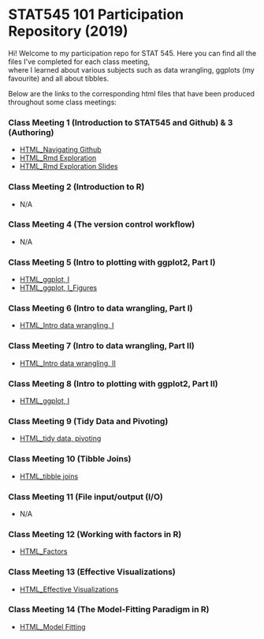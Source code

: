 # STAT545 101 Participation Repository (2019)

Hi! Welcome to my participation repo for STAT 545. Here you can find all the files I've completed for each class meeting,  
where I learned about various subjects such as data wrangling, ggplots (my favourite) and all about tibbles. 

Below are the links to the corresponding html files that have been produced throughout some class meetings:

### Class Meeting 1 (Introduction to STAT545 and Github) & 3 (Authoring)
- [HTML_Navigating Github](https://racquellem.github.io/STAT545-participation/Class%20Meeting%201%20%26%203%20Introduction%20to%20STAT545:Github%20%26%20Authoring%20/navigating_github.html)
- [HTML_Rmd Exploration](https://racquellem.github.io/STAT545-participation/Class%20Meeting%201%20%26%203%20Introduction%20to%20STAT545:Github%20%26%20Authoring%20/rmd_exploration.html)
- [HTML_Rmd Exploration Slides](https://racquellem.github.io/STAT545-participation/Class%20Meeting%201%20%26%203%20Introduction%20to%20STAT545:Github%20%26%20Authoring%20/rmd_exploration-slides.html) 

### Class Meeting 2 (Introduction to R)
- N/A

### Class Meeting 4 (The version control workflow)
- N/A

### Class Meeting 5 (Intro to plotting with ggplot2, Part I)
- [HTML_ggplot, I](https://racquellem.github.io/STAT545-participation/Class%20Meeting%205%20Intro%20to%20plotting%20with%20ggplot2%2C%20Part%20I/rm005_ggplot_intro.html)
- [HTML_ggplot, I_Figures](https://racquellem.github.io/STAT545-participation/Class%20Meeting%205%20Intro%20to%20plotting%20with%20ggplot2%2C%20Part%20I/rm005_ggplot_intro/figure-html)

### Class Meeting 6 (Intro to data wrangling, Part I)
- [HTML_Intro data wrangling, I](https://racquellem.github.io/STAT545-participation/Class%20Meeting%206%20Intro%20to%20data%20wrangling%2C%20Part%20I/rm006_dplyr-exercise.html)

### Class Meeting 7 (Intro to data wrangling, Part II)
- [HTML_Intro data wrangling, II](https://racquellem.github.io/STAT545-participation/Class%20Meeting%207%20Intro%20to%20data%20wrangling%2C%20Part%20II/rm007_exercise.html)

### Class Meeting 8 (Intro to plotting with ggplot2, Part II)
- [HTML_ggplot, I](https://racquellem.github.io/STAT545-participation/Class%20Meeting%208%20Intro%20to%20plotting%20with%20ggplot2%2C%20Part%20II/rm008_exercise.html)

### Class Meeting 9 (Tidy Data and Pivoting)
- [HTML_tidy data, pivoting](https://racquellem.github.io/STAT545-participation/Class%20Meeting%209%20Tidy%20data%20and%20pivoting%20/rm009_exercise.html)

### Class Meeting 10 (Tibble Joins)
- [HTML_tibble joins](https://racquellem.github.io/STAT545-participation/Class%20Meeting%2010%20Tibble%20joins/rm010-Exercises--tibble-joins.html)

### Class Meeting 11 (File input/output (I/O)
- N/A

### Class Meeting 12 (Working with factors in R)
- [HTML_Factors](https://racquellem.github.io/STAT545-participation/Class%20Meeting%2012%20Working%20with%20factors%20in%20R/rm012_factors.html)

### Class Meeting 13 (Effective Visualizations)
- [HTML_Effective Visualizations](https://racquellem.github.io/STAT545-participation/Class%20Meeting%2013%20Effective%20Visualizations/rm013-Effective-Visualizations.html)

### Class Meeting 14 (The Model-Fitting Paradigm in R)
- [HTML_Model Fitting](https://racquellem.github.io/STAT545-participation/rm014_ModelFitting.html)
